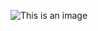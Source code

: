 ![This is an image](https://user-images.githubusercontent.com/76422688/185757305-fb14ae6b-11ae-4d66-b819-dcd2d170313f.png)
